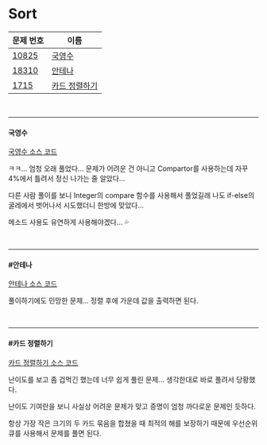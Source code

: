 # Sort

| 문제 번호                                      | 이름                            |
| ---------------------------------------------- | ------------------------------- |
| [10825](https://www.acmicpc.net/problem/10825) | [국영수](#국영수)               |
| [18310](https://www.acmicpc.net/problem/18310) | [안테나](#안테나)               |
| [1715](https://www.acmicpc.net/problem/1715)   | [카드 정렬하기](#카드-정렬하기) |

<br>

<hr>

#### 국영수

[국영수 소스 코드](https://github.com/hjyeon-n/Algorithm_study/blob/master/BOJ/2021.05/Solution_10825.java)

ㅋㅋ... 엄청 오래 풀었다... 문제가 어려운 건 아니고 Compartor를 사용하는데 자꾸 4%에서 틀려서 정신 나가는 줄 알았다...

다른 사람 풀이를 보니 Integer의 compare 함수를 사용해서 풀었길래 나도 if-else의 굴레에서 벗어나서 시도했더니 한방에 맞았다...

메소드 사용도 유연하게 사용해야겠다... 💦

<br>

<hr>

#### #안테나

[안테나 소스 코드](https://github.com/hjyeon-n/Algorithm_study/blob/master/BOJ/2021.05/Solution_18310.java)

풀이하기에도 민망한 문제... 정렬 후에 가운데 값을 출력하면 된다.

<br>

<hr>

#### #카드 정렬하기

[카드 정렬하기 소스 코드](https://github.com/hjyeon-n/Algorithm_study/blob/master/BOJ/2021.05/Solution_1715.java)

난이도를 보고 좀 겁먹긴 했는데 너무 쉽게 풀린 문제... 생각한대로 바로 풀려서 당황했다.

난이도 기여란을 보니 사실상 어려운 문제가 맞고 증명이 엄청 까다로운 문제인 듯하다.

항상 가장 작은 크기의 두 카드 묶음을 합쳤을 때 최적의 해를 보장하기 때문에 우선순위 큐를 사용해서 문제를 풀면 된다.